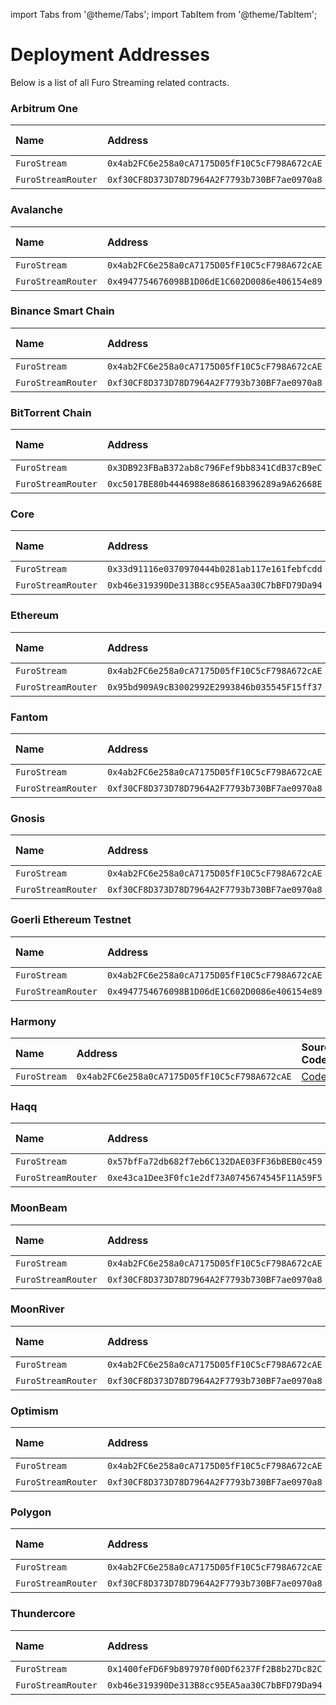 import Tabs from '@theme/Tabs'; import TabItem from '@theme/TabItem';

# Deployment Addresses

Below is a list of all Furo Streaming related contracts.

<Tabs>

<TabItem value='arbitrum' label='Arbitrum One' default>

### Arbitrum One

| Name | Address | Source Code | Explorer |
| :-- | :-- | :-- | :-- |
| `FuroStream` | `0x4ab2FC6e258a0cA7175D05fF10C5cF798A672cAE` | [Code](https://github.com/sushiswap/sushiswap/blob/master/protocols/furo/contracts/base/FuroStream.sol) | [Link](https://arbiscan.io/address/0x4ab2FC6e258a0cA7175D05fF10C5cF798A672cAE) |
| `FuroStreamRouter` | `0xf30CF8D373D78D7964A2F7793b730BF7ae0970a8` | [Code](https://github.com/sushiswap/sushiswap/blob/master/protocols/furo/contracts/FuroStreamRouter.sol) | [Link](https://arbiscan.io/address/0xf30CF8D373D78D7964A2F7793b730BF7ae0970a8) |

</TabItem>

<TabItem value='avalanche' label='Avalanche' default>

### Avalanche

| Name | Address | Source Code | Explorer |
| :-- | :-- | :-- | :-- |
| `FuroStream` | `0x4ab2FC6e258a0cA7175D05fF10C5cF798A672cAE` | [Code](https://github.com/sushiswap/sushiswap/blob/master/protocols/furo/contracts/base/FuroStream.sol) | [Link](https://snowtrace.io/address/0x4ab2FC6e258a0cA7175D05fF10C5cF798A672cAE) |
| `FuroStreamRouter` | `0x4947754676098B1D06dE1C602D0086e406154e89` | [Code](https://github.com/sushiswap/sushiswap/blob/master/protocols/furo/contracts/FuroStreamRouter.sol) | [Link](https://snowtrace.io/address/0x4947754676098B1D06dE1C602D0086e406154e89) |

</TabItem>

<TabItem value='bsc' label='Bsc' default>

### Binance Smart Chain

| Name | Address | Source Code | Explorer |
| :-- | :-- | :-- | :-- |
| `FuroStream` | `0x4ab2FC6e258a0cA7175D05fF10C5cF798A672cAE` | [Code](https://github.com/sushiswap/sushiswap/blob/master/protocols/furo/contracts/base/FuroStream.sol) | [Link](https://bscscan.com/address/0x4ab2FC6e258a0cA7175D05fF10C5cF798A672cAE) |
| `FuroStreamRouter` | `0xf30CF8D373D78D7964A2F7793b730BF7ae0970a8` | [Code](https://github.com/sushiswap/sushiswap/blob/master/protocols/furo/contracts/FuroStreamRouter.sol) | [Link](https://bscscan.com/address/0xf30CF8D373D78D7964A2F7793b730BF7ae0970a8) |

</TabItem>

<TabItem value='bttc' label='BitTorrent' default>

### BitTorrent Chain

| Name | Address | Source Code | Explorer |
| :-- | :-- | :-- | :-- |
| `FuroStream` | `0x3DB923FBaB372ab8c796Fef9bb8341CdB37cB9eC` | [Code](https://github.com/sushiswap/sushiswap/blob/master/protocols/furo/contracts/base/FuroStream.sol) | [Link](https://bttcscan.com/address/0x3DB923FBaB372ab8c796Fef9bb8341CdB37cB9eC) |
| `FuroStreamRouter` | `0xc5017BE80b4446988e8686168396289a9A62668E` | [Code](https://github.com/sushiswap/sushiswap/blob/master/protocols/furo/contracts/FuroStreamRouter.sol) | [Link](https://bttcscan.com/address/0xc5017BE80b4446988e8686168396289a9A62668E) |

</TabItem>

<TabItem value='core' label='Core' default>

### Core

| Name | Address | Source Code | Explorer |
| :-- | :-- | :-- | :-- |
| `FuroStream` | `0x33d91116e0370970444b0281ab117e161febfcdd` | [Code](https://github.com/sushiswap/sushiswap/blob/master/protocols/furo/contracts/base/FuroStream.sol) | [Link](https://scan.coredao.org/address/0x33d91116e0370970444b0281ab117e161febfcdd) |
| `FuroStreamRouter` | `0xb46e319390De313B8cc95EA5aa30C7bBFD79Da94` | [Code](https://github.com/sushiswap/sushiswap/blob/master/protocols/furo/contracts/FuroStreamRouter.sol) | [Link](https://scan.coredao.org/address/0xb46e319390De313B8cc95EA5aa30C7bBFD79Da94) |

</TabItem>

<TabItem value='ethereum' label='Ethereum' default>

### Ethereum

| Name | Address | Source Code | Explorer |
| :-- | :-- | :-- | :-- |
| `FuroStream` | `0x4ab2FC6e258a0cA7175D05fF10C5cF798A672cAE` | [Code](https://github.com/sushiswap/sushiswap/blob/master/protocols/furo/contracts/base/FuroStream.sol) | [Link](https://etherscan.io/address/0x4ab2FC6e258a0cA7175D05fF10C5cF798A672cAE) |
| `FuroStreamRouter` | `0x95bd909A9cB3002992E2993846b035545F15ff37` | [Code](https://github.com/sushiswap/sushiswap/blob/master/protocols/furo/contracts/FuroStreamRouter.sol) | [Link](https://etherscan.io/address/0x95bd909A9cB3002992E2993846b035545F15ff37) |

</TabItem>

<TabItem value='fantom' label='Fantom' default>

### Fantom

| Name | Address | Source Code | Explorer |
| :-- | :-- | :-- | :-- |
| `FuroStream` | `0x4ab2FC6e258a0cA7175D05fF10C5cF798A672cAE` | [Code](https://github.com/sushiswap/sushiswap/blob/master/protocols/furo/contracts/base/FuroStream.sol) | [Link](https://ftmscan.com/address/0x4ab2FC6e258a0cA7175D05fF10C5cF798A672cAE) |
| `FuroStreamRouter` | `0xf30CF8D373D78D7964A2F7793b730BF7ae0970a8` | [Code](https://github.com/sushiswap/sushiswap/blob/master/protocols/furo/contracts/FuroStreamRouter.sol) | [Link](https://ftmscan.com/address/0xf30CF8D373D78D7964A2F7793b730BF7ae0970a8) |

</TabItem>

<TabItem value='gnosis' label='Gnosis' default>

### Gnosis

| Name | Address | Source Code | Explorer |
| :-- | :-- | :-- | :-- |
| `FuroStream` | `0x4ab2FC6e258a0cA7175D05fF10C5cF798A672cAE` | [Code](https://github.com/sushiswap/sushiswap/blob/master/protocols/furo/contracts/base/FuroStream.sol) | [Link](https://gnosisscan.io/address/0x4ab2FC6e258a0cA7175D05fF10C5cF798A672cAE) |
| `FuroStreamRouter` | `0xf30CF8D373D78D7964A2F7793b730BF7ae0970a8` | [Code](https://github.com/sushiswap/sushiswap/blob/master/protocols/furo/contracts/FuroStreamRouter.sol) | [Link](https://gnosisscan.io/address/0xf30CF8D373D78D7964A2F7793b730BF7ae0970a8) |

</TabItem>

<TabItem value='goerli' label='Goerli' default>

### Goerli Ethereum Testnet

| Name | Address | Source Code | Explorer |
| :-- | :-- | :-- | :-- |
| `FuroStream` | `0x4ab2FC6e258a0cA7175D05fF10C5cF798A672cAE` | [Code](https://github.com/sushiswap/sushiswap/blob/master/protocols/furo/contracts/base/FuroStream.sol) | [Link](https://goerli.etherscan.io/address/0x4ab2FC6e258a0cA7175D05fF10C5cF798A672cAE) |
| `FuroStreamRouter` | `0x4947754676098B1D06dE1C602D0086e406154e89` | [Code](https://github.com/sushiswap/sushiswap/blob/master/protocols/furo/contracts/FuroStreamRouter.sol) | [Link](https://goerli.etherscan.io/address/0x4947754676098B1D06dE1C602D0086e406154e89) |

</TabItem>

<TabItem value='harmony' label='Harmony' default>

### Harmony

| Name | Address | Source Code | Explorer |
| :-- | :-- | :-- | :-- |
| `FuroStream` | `0x4ab2FC6e258a0cA7175D05fF10C5cF798A672cAE` | [Code](https://github.com/sushiswap/sushiswap/blob/master/protocols/furo/contracts/base/FuroStream.sol) | [Link](https://explorer.harmony.one/address/0x4ab2fc6e258a0ca7175d05ff10c5cf798a672cae) |

</TabItem>

<TabItem value='haqq' label='Haqq' default>

### Haqq

| Name | Address | Source Code | Explorer |
| :-- | :-- | :-- | :-- |
| `FuroStream` | `0x57bfFa72db682f7eb6C132DAE03FF36bBEB0c459` | [Code](https://github.com/sushiswap/sushiswap/blob/master/protocols/furo/contracts/base/FuroStream.sol) | [Link](https://explorer.haqq.network/address/0x57bfFa72db682f7eb6C132DAE03FF36bBEB0c459) |
| `FuroStreamRouter` | `0xe43ca1Dee3F0fc1e2df73A0745674545F11A59F5` | [Code](https://github.com/sushiswap/sushiswap/blob/master/protocols/furo/contracts/FuroStreamRouter.sol) | [Link](https://explorer.haqq.network/address/0xe43ca1Dee3F0fc1e2df73A0745674545F11A59F5) |

</TabItem>

<TabItem value='moonbeam' label='MoonBeam' default>

### MoonBeam

| Name | Address | Source Code | Explorer |
| :-- | :-- | :-- | :-- |
| `FuroStream` | `0x4ab2FC6e258a0cA7175D05fF10C5cF798A672cAE` | [Code](https://github.com/sushiswap/sushiswap/blob/master/protocols/furo/contracts/base/FuroStream.sol) | [Link](https://moonscan.io/address/0x4ab2FC6e258a0cA7175D05fF10C5cF798A672cAE) |
| `FuroStreamRouter` | `0xf30CF8D373D78D7964A2F7793b730BF7ae0970a8` | [Code](https://github.com/sushiswap/sushiswap/blob/master/protocols/furo/contracts/FuroStreamRouter.sol) | [Link](https://moonscan.io/address/0xf30CF8D373D78D7964A2F7793b730BF7ae0970a8) |

</TabItem>

<TabItem value='moonriver' label='MoonRiver' default>

### MoonRiver

| Name | Address | Source Code | Explorer |
| :-- | :-- | :-- | :-- |
| `FuroStream` | `0x4ab2FC6e258a0cA7175D05fF10C5cF798A672cAE` | [Code](https://github.com/sushiswap/sushiswap/blob/master/protocols/furo/contracts/base/FuroStream.sol) | [Link](https://moonriver.moonscan.io/address/0x4ab2FC6e258a0cA7175D05fF10C5cF798A672cAE) |
| `FuroStreamRouter` | `0xf30CF8D373D78D7964A2F7793b730BF7ae0970a8` | [Code](https://github.com/sushiswap/sushiswap/blob/master/protocols/furo/contracts/FuroStreamRouter.sol) | [Link](https://moonriver.moonscan.io/address/0xf30CF8D373D78D7964A2F7793b730BF7ae0970a8) |

</TabItem>

<TabItem value='optimism' label='Optimism' default>

### Optimism

| Name | Address | Source Code | Explorer |
| :-- | :-- | :-- | :-- |
| `FuroStream` | `0x4ab2FC6e258a0cA7175D05fF10C5cF798A672cAE` | [Code](https://github.com/sushiswap/sushiswap/blob/master/protocols/furo/contracts/base/FuroStream.sol) | [Link](https://optimistic.etherscan.io/address/0x4ab2FC6e258a0cA7175D05fF10C5cF798A672cAE) |
| `FuroStreamRouter` | `0xf30CF8D373D78D7964A2F7793b730BF7ae0970a8` | [Code](https://github.com/sushiswap/sushiswap/blob/master/protocols/furo/contracts/FuroStreamRouter.sol) | [Link](https://optimistic.etherscan.io/address/0xf30CF8D373D78D7964A2F7793b730BF7ae0970a8) |

</TabItem>

<TabItem value='polygon' label='Polygon' default>

### Polygon

| Name | Address | Source Code | Explorer |
| :-- | :-- | :-- | :-- |
| `FuroStream` | `0x4ab2FC6e258a0cA7175D05fF10C5cF798A672cAE` | [Code](https://github.com/sushiswap/sushiswap/blob/master/protocols/furo/contracts/base/FuroStream.sol) | [Link](https://polygonscan.com/address/0x4ab2FC6e258a0cA7175D05fF10C5cF798A672cAE) |
| `FuroStreamRouter` | `0xf30CF8D373D78D7964A2F7793b730BF7ae0970a8` | [Code](https://github.com/sushiswap/sushiswap/blob/master/protocols/furo/contracts/FuroStreamRouter.sol) | [Link](https://polygonscan.com/address/0xf30CF8D373D78D7964A2F7793b730BF7ae0970a8) |

</TabItem>

<TabItem value='thundercore' label='Thundercore' default>

### Thundercore

| Name | Address | Source Code | Explorer |
| :-- | :-- | :-- | :-- |
| `FuroStream` | `0x1400feFD6F9b897970f00Df6237Ff2B8b27Dc82C` | [Code](https://github.com/sushiswap/sushiswap/blob/master/protocols/furo/contracts/base/FuroStream.sol) | [Link](https://explorer-mainnet.thundercore.com/address/0x1400feFD6F9b897970f00Df6237Ff2B8b27Dc82C) |
| `FuroStreamRouter` | `0xb46e319390De313B8cc95EA5aa30C7bBFD79Da94` | [Code](https://github.com/sushiswap/sushiswap/blob/master/protocols/furo/contracts/FuroStreamRouter.sol) | [Link](https://explorer-mainnet.thundercore.com/address/0xb46e319390De313B8cc95EA5aa30C7bBFD79Da94) |

</TabItem>

</Tabs>
